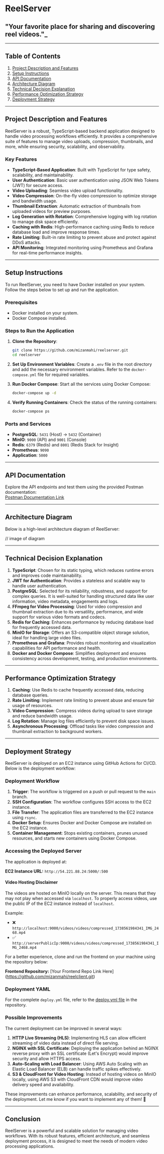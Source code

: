 # **ReelServer**

## "Your favorite place for sharing and discovering reel videos."\_

---

## **Table of Contents**

1. [Project Description and Features](#project-description-and-features)
2. [Setup Instructions](#setup-instructions)
3. [API Documentation](#api-documentation)
4. [Architecture Diagram](#architecture-diagram)
5. [Technical Decision Explanation](#technical-decision-explanation)
6. [Performance Optimization Strategy](#performance-optimization-strategy)
7. [Deployment Strategy](#deployment-strategy)

---

## **Project Description and Features**

ReelServer is a robust, TypeScript-based backend application designed to handle video processing workflows efficiently. It provides a comprehensive suite of features to manage video uploads, compression, thumbnails, and more, while ensuring security, scalability, and observability.

### **Key Features**

-  **TypeScript-Based Application**: Built with TypeScript for type safety, scalability, and maintainability.
-  **User Authentication**: Basic user authentication using JSON Web Tokens (JWT) for secure access.
-  **Video Uploading**: Seamless video upload functionality.
-  **Video Compression**: On-the-fly video compression to optimize storage and bandwidth usage.
-  **Thumbnail Extraction**: Automatic extraction of thumbnails from uploaded videos for preview purposes.
-  **Log Generation with Rotation**: Comprehensive logging with log rotation to manage disk space efficiently.
-  **Caching with Redis**: High-performance caching using Redis to reduce database load and improve response times.
-  **Rate Limiting**: Built-in rate limiting to prevent abuse and protect against DDoS attacks.
-  **API Monitoring**: Integrated monitoring using Prometheus and Grafana for real-time performance insights.

---

## **Setup Instructions**

To run ReelServer, you need to have Docker installed on your system. Follow the steps below to set up and run the application.

### **Prerequisites**

-  Docker installed on your system.
-  Docker Compose installed.

### **Steps to Run the Application**

1. **Clone the Repository**:

   ```bash
   git clone https://github.com/mizanmahi/reelserver.git
   cd reelserver
   ```

2. **Set Up Environment Variables**:
   Create a `.env` file in the root directory and add the necessary environment variables. Refer to the `docker-compose.yml` file for required variables.

3. **Run Docker Compose**:
   Start all the services using Docker Compose:

   ```bash
   docker-compose up -d
   ```

4. **Verify Running Containers**:
   Check the status of the running containers:
   ```bash
   docker-compose ps
   ```

### **Ports and Services**

-  **PostgreSQL**: `5431` (Host) → `5432` (Container)
-  **MinIO**: `9000` (API) and `9001` (Console)
-  **Redis**: `6379` (Redis) and `8001` (Redis Stack for Insight)
-  **Prometheus**: `9090`
-  **Application**: `5000`

---

## **API Documentation**

Explore the API endpoints and test them using the provided Postman documentation:  
[Postman Documentation Link](https://documenter.getpostman.com/view/28371413/2sAYX3s4Sk)

---

## **Architecture Diagram**

Below is a high-level architecture diagram of ReelServer:

// image of diagram

---

## **Technical Decision Explanation**

1. **TypeScript**: Chosen for its static typing, which reduces runtime errors and improves code maintainability.
2. **JWT for Authentication**: Provides a stateless and scalable way to handle user authentication.
3. **PostgreSQL**: Selected for its reliability, robustness, and support for complex queries. It is well-suited for handling structured data like user information, video metadata, engagements and logs.
4. **FFmpeg for Video Processing**: Used for video compression and thumbnail extraction due to its versatility, performance, and wide support for various video formats and codecs.
5. **Redis for Caching**: Enhances performance by reducing database load for frequently accessed data.
6. **MinIO for Storage**: Offers an S3-compatible object storage solution, ideal for handling large video files.
7. **Prometheus and Grafana**: Provides robust monitoring and visualization capabilities for API performance and health.
8. **Docker and Docker Compose**: Simplifies deployment and ensures consistency across development, testing, and production environments.

---

## **Performance Optimization Strategy**

1. **Caching**: Use Redis to cache frequently accessed data, reducing database queries.
2. **Rate Limiting**: Implement rate limiting to prevent abuse and ensure fair usage of resources.
3. **Video Compression**: Compress videos during upload to save storage and reduce bandwidth usage.
4. **Log Rotation**: Manage log files efficiently to prevent disk space issues.
5. **Asynchronous Processing**: Offload tasks like video compression and thumbnail extraction to background workers.

---

## **Deployment Strategy**

ReelServer is deployed on an EC2 instance using GitHub Actions for CI/CD. Below is the deployment workflow:

### **Deployment Workflow**

1. **Trigger**: The workflow is triggered on a push or pull request to the `main` branch.
2. **SSH Configuration**: The workflow configures SSH access to the EC2 instance.
3. **File Transfer**: The application files are transferred to the EC2 instance using `rsync`.
4. **Docker Setup**: Ensures Docker and Docker Compose are installed on the EC2 instance.
5. **Container Management**: Stops existing containers, prunes unused resources, and starts new containers using Docker Compose.

### **Accessing the Deployed Server**

The application is deployed at:

**EC2 Instance URL:** `http://54.221.88.24:5000/:500`

#### **Video Hosting Disclaimer**

The videos are hosted on MinIO locally on the server. This means that they may not play when accessed via `localhost`. To properly access videos, use the public IP of the EC2 instance instead of `localhost`.

Example:

-  ❌ `http://localhost:9000/videos/videos/compressed_1738561984341_IMG_2468.mp4`
-  ✅ `http://serverPublicIp:9000/videos/videos/compressed_1738561984341_IMG_2468.mp4`

For a better experience, clone and run the frontend on your machine using the repository below:

**Frontend Repository:** [Your Frontend Repo Link Here] (https://github.com/mizanmahi/reelclient.git)

### **Deployment YAML**

For the complete `deploy.yml` file, refer to the [deploy.yml file](https://github.com/mizanmahi/reelserver/blob/main/.github/workflows/deploy.yml) in the repository.

### **Possible Improvements**

The current deployment can be improved in several ways:

1. **HTTP Live Streaming (HLS)**: Implementing HLS can allow efficient streaming of video data instead of direct file serving.
2. **NGINX with SSL Certificate**: Deploying the application behind an NGINX reverse proxy with an SSL certificate (Let's Encrypt) would improve security and allow HTTPS access.
3. **Auto-Scaling with Load Balancer**: Using AWS Auto Scaling with an Elastic Load Balancer (ELB) can handle traffic spikes effectively.
4. **S3 & CloudFront for Video Hosting**: Instead of hosting videos on MinIO locally, using AWS S3 with CloudFront CDN would improve video delivery speed and availability.

These improvements can enhance performance, scalability, and security of the deployment. Let me know if you want to implement any of them! 🚀

---

## **Conclusion**

ReelServer is a powerful and scalable solution for managing video workflows. With its robust features, efficient architecture, and seamless deployment process, it is designed to meet the needs of modern video processing applications.
